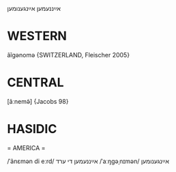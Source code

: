 אײַננעמען
אײַנגענומען

WESTERN
========

ãĩgənomə {SWITZERLAND, Fleischer 2005}

CENTRAL
========

[ãːnemə̃] {Jacobs 98}

HASIDIC
=======
= AMERICA = 

/ˈãnɛmən di eːrd/ אײַננעמען די ערד
/ˈaːŋgəˌnɪmən/ אײַנגענומען